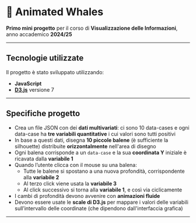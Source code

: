 # 🐳 Animated Whales

**Primo mini progetto** per il corso di **Visualizzazione delle Informazioni**,  
anno accademico **2024/25**

---

## Tecnologie utilizzate

Il progetto è stato sviluppato utilizzando:
- **JavaScript**
- **[D3.js](https://d3js.org)** versione 7

---

## Specifiche progetto

- Crea un file JSON con dei **dati multivariati**: ci sono 10 data-cases e ogni data-case ha **tre variabili quantitative** i cui valori sono tutti positivi
- In base a questi dati, disegna **10 piccole balene** (è sufficiente la silhouette) distribuite **orizzontalmente** nell'area di disegno
- Ogni balena corrisponde a un `data-case` e la sua **coordinata Y** iniziale è ricavata dalla **variabile 1**
- Quando l’utente clicca con il mouse su una balena:
  - Tutte le balene si spostano a una nuova profondità, corrispondente alla **variabile 2**
  - Al terzo click viene usata la **variabile 3**
  - Al click successivo si torna alla **variabile 1**, e così via ciclicamente
- I cambi di profondità devono avvenire con **animazioni fluide**
- Devono essere usate le **scale di D3.js** per mappare i valori delle variabili sull’intervallo delle coordinate (che dipendono dall'interfaccia grafica)

---



